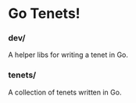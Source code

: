 # Go Tenets!

### dev/

A helper libs for writing a tenet in Go.

### tenets/

A collection of tenets written in Go.